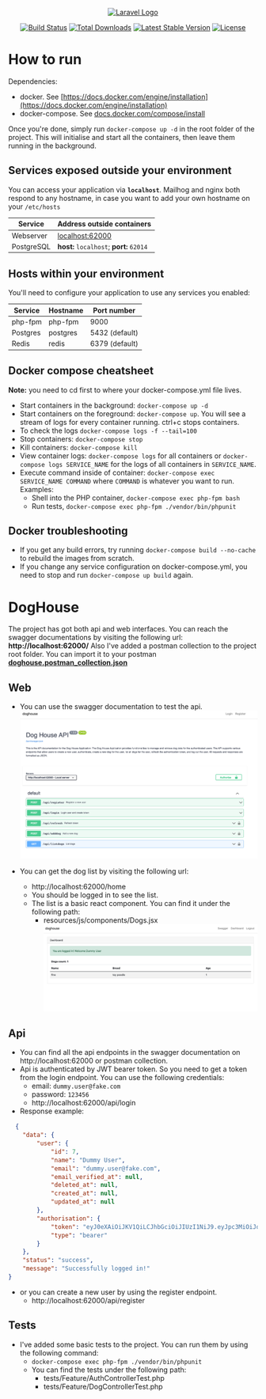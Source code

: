 <p align="center"><a href="https://laravel.com" target="_blank"><img src="https://raw.githubusercontent.com/laravel/art/master/logo-lockup/5%20SVG/2%20CMYK/1%20Full%20Color/laravel-logolockup-cmyk-red.svg" width="400" alt="Laravel Logo"></a></p>

<p align="center">
<a href="https://github.com/laravel/framework/actions"><img src="https://github.com/laravel/framework/workflows/tests/badge.svg" alt="Build Status"></a>
<a href="https://packagist.org/packages/laravel/framework"><img src="https://img.shields.io/packagist/dt/laravel/framework" alt="Total Downloads"></a>
<a href="https://packagist.org/packages/laravel/framework"><img src="https://img.shields.io/packagist/v/laravel/framework" alt="Latest Stable Version"></a>
<a href="https://packagist.org/packages/laravel/framework"><img src="https://img.shields.io/packagist/l/laravel/framework" alt="License"></a>
</p>

# How to run #

Dependencies:

* docker. See [https://docs.docker.com/engine/installation](https://docs.docker.com/engine/installation)
* docker-compose. See [docs.docker.com/compose/install](https://docs.docker.com/compose/install/)

Once you're done, simply run `docker-compose up -d` in the root folder of the project. This will initialise and start
all the
containers, then leave them running in the background.

## Services exposed outside your environment ##

You can access your application via **`localhost`**. Mailhog and nginx both respond to any hostname, in case you want to
add your own hostname on your `/etc/hosts`

 Service    | Address outside containers                
------------|-------------------------------------------
 Webserver  | [localhost:62000](http://localhost:62000) 
 PostgreSQL | **host:** `localhost`; **port:** `62014`  

## Hosts within your environment ##

You'll need to configure your application to use any services you enabled:

 Service  | Hostname | Port number    
----------|----------|----------------
 php-fpm  | php-fpm  | 9000           
 Postgres | postgres | 5432 (default) 
 Redis    | redis    | 6379 (default) 

## Docker compose cheatsheet ##

**Note:** you need to cd first to where your docker-compose.yml file lives.

* Start containers in the background: `docker-compose up -d`
* Start containers on the foreground: `docker-compose up`. You will see a stream of logs for every container running.
  ctrl+c stops containers.
* To check the logs `docker-compose logs -f --tail=100`
* Stop containers: `docker-compose stop`
* Kill containers: `docker-compose kill`
* View container logs: `docker-compose logs` for all containers or `docker-compose logs SERVICE_NAME` for the logs of
  all containers in `SERVICE_NAME`.
* Execute command inside of container: `docker-compose exec SERVICE_NAME COMMAND` where `COMMAND` is whatever you want
  to run. Examples:
    * Shell into the PHP container, `docker-compose exec php-fpm bash`
    * Run tests, `docker-compose exec php-fpm ./vendor/bin/phpunit`

## Docker troubleshooting ##

* If you get any build errors, try running `docker-compose build --no-cache` to rebuild the images from scratch.
* If you change any service configuration on docker-compose.yml, you need to stop and run `docker-compose up build`
  again.

# DogHouse #

The project has got both api and web interfaces. You can reach the swagger documentations by visiting the following url:
**http://localhost:62000/** Also I've added a postman collection to the project root folder. You can import it to your
postman
**[doghouse.postman_collection.json](doghouse.postman_collection.json)**

## Web ##

* You can use the swagger documentation to test the api.
  ![img.png](img.png)

* You can get the dog list by visiting the following url:
    * http://localhost:62000/home
    * You should be logged in to see the list.
    * The list is a basic react component. You can find it under the following path:
        * resources/js/components/Dogs.jsx
          ![img_1.png](img_1.png)

## Api ##
* You can find all the api endpoints in the swagger documentation on http://localhost:62000 or postman collection.
* Api is authenticated by JWT bearer token. So you need to get a token from the login endpoint. You can use the
  following credentials:
    * email: `dummy.user@fake.com`
    * password: `123456`
    * http://localhost:62000/api/login
* Response example:
```json
  {
    "data": {
        "user": {
            "id": 7,
            "name": "Dummy User",
            "email": "dummy.user@fake.com",
            "email_verified_at": null,
            "deleted_at": null,
            "created_at": null,
            "updated_at": null
        },
        "authorisation": {
            "token": "eyJ0eXAiOiJKV1QiLCJhbGciOiJIUzI1NiJ9.eyJpc3MiOiJodHRwOi8vbG9jYWxob3N0OjYyMDAwL2FwaS9sb2dpbiIsImlhdCI6MTY5MDAzOTI5NywiZXhwIjoxNjkwMDQyODk3LCJuYmYiOjE2OTAwMzkyOTcsImp0aSI6IkEwSlZSYUlNaTFWcUhZYUIiLCJzdWIiOiI3IiwicHJ2IjoiMjNiZDVjODk0OWY2MDBhZGIzOWU3MDFjNDAwODcyZGI3YTU5NzZmNyJ9.51H9nK3i-o5vxUaR3lBiQuU2hOiqd8BWc2KCemF6-tA",
            "type": "bearer"
        }
    },
    "status": "success",
    "message": "Successfully logged in!"
}
```


* or you can create a new user by using the register endpoint.
    * http://localhost:62000/api/register

## Tests ##

* I've added some basic tests to the project. You can run them by using the following command:
    * `docker-compose exec php-fpm ./vendor/bin/phpunit`
    * You can find the tests under the following path:
        * tests/Feature/AuthControllerTest.php
        * tests/Feature/DogControllerTest.php
